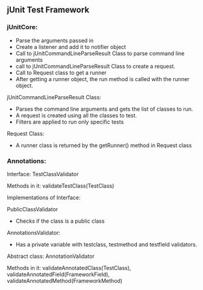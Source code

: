 ## jUnit Test Framework


### jUnitCore:

* Parse the arguments passed in
* Create a listener and add it to notifier object
* Call to jUnitCommandLineParseResult Class to parse command line arguments
* call to jUnitCommandLineParseResult Class to create a request.
* Call to Request class to get a runner
* After getting a runner object, the run method is called with the runner object.

jUnitCommandLineParseResult Class:

* Parses the command line arguments and gets the list of classes to run.
* A request is created using all the classes to test.
* Filters are applied to run only specific tests

Request Class:

* A runner class is returned by the getRunner() method in Request class




### Annotations:

Interface: TestClassValidator

Methods in it: validateTestClass(TestClass)


Implementations of Interface:

PublicClassValidator

* Checks if the class is a public class

AnnotationsValidator:

* Has a private variable with testclass, testmethod and testfield validators.


Abstract class: AnnotationValidator

Methods in it: validateAnnotatedClass(TestClass), validateAnnotatedField(FrameworkField), validateAnnotatedMethod(FrameworkMethod)
